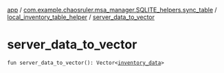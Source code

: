 [app](../../index.md) / [com.example.chaosruler.msa_manager.SQLITE_helpers.sync_table](../index.md) / [local_inventory_table_helper](index.md) / [server_data_to_vector](.)

# server_data_to_vector

`fun server_data_to_vector(): Vector<`[`inventory_data`](../../com.example.chaosruler.msa_manager.object_types/inventory_data/index.md)`>`